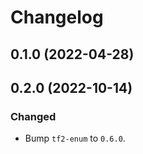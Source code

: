 # Changelog

## 0.1.0 (2022-04-28)

## 0.2.0 (2022-10-14)

### Changed
- Bump `tf2-enum` to `0.6.0`.





